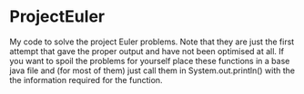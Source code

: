 # ProjectEuler
My code to solve the project Euler problems. Note that they are just the first attempt that gave the proper output and have not been optimised at all. If you want to spoil the problems for yourself place these functions in a base java file and (for most of them) just call them in System.out.println() with the the information required for the function.
